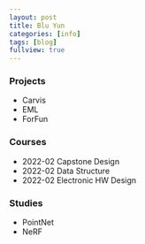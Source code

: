 ```yaml
---
layout: post
title: Blu Yun
categories: [info]
tags: [blog]
fullview: true
---
```

### Projects
* Carvis
* EML
* ForFun
### Courses
* 2022-02 Capstone Design
* 2022-02 Data Structure
* 2022-02 Electronic HW Design
### Studies
* PointNet
* NeRF